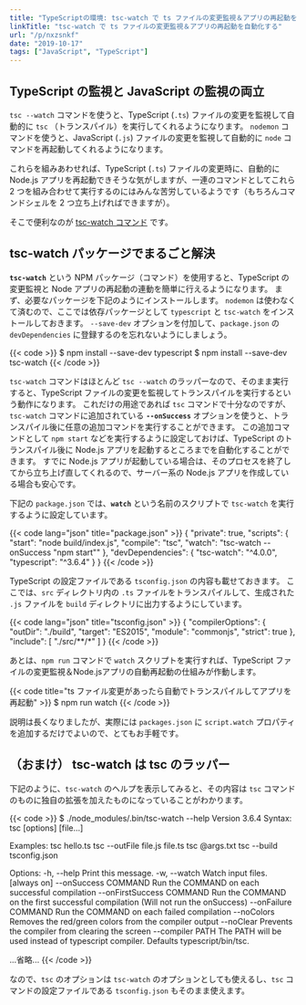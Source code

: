 ```yaml
---
title: "TypeScriptの環境: tsc-watch で ts ファイルの変更監視＆アプリの再起動を自動化する"
linkTitle: "tsc-watch で ts ファイルの変更監視＆アプリの再起動を自動化する"
url: "/p/nxzsnkf"
date: "2019-10-17"
tags: ["JavaScript", "TypeScript"]
---
```


TypeScript の監視と JavaScript の監視の両立
----

`tsc --watch` コマンドを使うと、TypeScript (`.ts`) ファイルの変更を監視して自動的に `tsc` （トランスパイル）を実行してくれるようになります。
`nodemon` コマンドを使うと、JavaScript (`.js`) ファイルの変更を監視して自動的に `node` コマンドを再起動してくれるようになります。

これらを組みあわせれば、TypeScript (`.ts`) ファイルの変更時に、自動的に Node.js アプリを再起動できそうな気がしますが、一連のコマンドとしてこれら 2 つを組み合わせて実行するのにはみんな苦労しているようです（もちろんコマンドシェルを 2 つ立ち上げればできますが）。

そこで便利なのが [tsc-watch コマンド](https://www.npmjs.com/package/tsc-watch) です。


tsc-watch パッケージでまるごと解決
----

**`tsc-watch`** という NPM パッケージ（コマンド）を使用すると、TypeScript の変更監視と Node アプリの再起動の連動を簡単に行えるようになります。
まず、必要なパッケージを下記のようにインストールします。
`nodemon` は使わなくて済むので、ここでは依存パッケージとして `typescript` と `tsc-watch` をインストールしておきます。
`--save-dev` オプションを付加して、`package.json` の `devDependencies` に登録するのを忘れないようにしましょう。

{{< code >}}
$ npm install --save-dev typescript
$ npm install --save-dev tsc-watch
{{< /code >}}

`tsc-watch` コマンドはほとんど `tsc --watch` のラッパーなので、そのまま実行すると、TypeScript ファイルの変更を監視してトランスパイルを実行するという動作になります。
これだけの用途であれば `tsc` コマンドで十分なのですが、`tsc-watch` コマンドに追加されている **`--onSuccess`** オプションを使うと、トランスパイル後に任意の追加コマンドを実行することができます。
この追加コマンドとして `npm start` などを実行するように設定しておけば、TypeScript のトランスパイル後に Node.js アプリを起動するところまでを自動化することができます。
すでに Node.js アプリが起動している場合は、そのプロセスを終了してから立ち上げ直してくれるので、サーバー系の Node.js アプリを作成している場合も安心です。

下記の `package.json` では、**`watch`** という名前のスクリプトで `tsc-watch` を実行するように設定しています。

{{< code lang="json" title="package.json" >}}
{
  "private": true,
  "scripts": {
    "start": "node build/index.js",
    "compile": "tsc",
    "watch": "tsc-watch --onSuccess \"npm start\""
  },
  "devDependencies": {
    "tsc-watch": "^4.0.0",
    "typescript": "^3.6.4"
  }
}
{{< /code >}}

TypeScript の設定ファイルである `tsconfig.json` の内容も載せておきます。
ここでは、`src` ディレクトリ内の `.ts` ファイルをトランスパイルして、生成された `.js` ファイルを `build` ディレクトリに出力するようにしています。

{{< code lang="json" title="tsconfig.json" >}}
{
  "compilerOptions": {
    "outDir": "./build",
    "target": "ES2015",
    "module": "commonjs",
    "strict": true
  },
  "include": [
    "./src/**/*"
  ]
}
{{< /code >}}

あとは、`npm run` コマンドで `watch` スクリプトを実行すれば、TypeScript ファイルの変更監視＆Node.jsアプリの自動再起動の仕組みが作動します。

{{< code title="ts ファイル変更があったら自動でトランスパイルしてアプリを再起動" >}}
$ npm run watch
{{< /code >}}

説明は長くなりましたが、実際には `packages.json` に `script.watch` プロパティを追加するだけでよいので、とてもお手軽です。


（おまけ） tsc-watch は tsc のラッパー
----

下記のように、`tsc-watch` のヘルプを表示してみると、その内容は `tsc` コマンドのものに独自の拡張を加えたものになっていることがわかります。

{{< code >}}
$ ./node_modules/.bin/tsc-watch --help
Version 3.6.4
Syntax:   tsc [options] [file...]

Examples: tsc hello.ts
          tsc --outFile file.js file.ts
          tsc @args.txt
          tsc --build tsconfig.json

Options:
 -h, --help                Print this message.
 -w, --watch               Watch input files. [always on]
 --onSuccess COMMAND       Run the COMMAND on each successful compilation
 --onFirstSuccess COMMAND  Run the COMMAND on the first successful compilation (Will not run the onSuccess)
 --onFailure COMMAND       Run the COMMAND on each failed compilation
 --noColors                Removes the red/green colors from the compiler output
 --noClear                 Prevents the compiler from clearing the screen
 --compiler PATH           The PATH will be used instead of typescript compiler. Defaults typescript/bin/tsc.

 ...省略...
{{< /code >}}

なので、`tsc` のオプションは `tsc-watch` のオプションとしても使えるし、`tsc` コマンドの設定ファイルである `tsconfig.json` もそのまま使えます。

